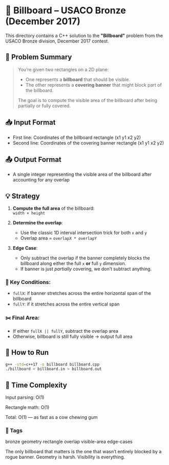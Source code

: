 # 🐄 Billboard – USACO Bronze (December 2017)

This directory contains a C++ solution to the **"Billboard"** problem from the USACO Bronze division, December 2017 contest.

## 📜 Problem Summary
> You’re given two rectangles on a 2D plane:
> - One represents a **billboard** that should be visible.
> - The other represents a **covering banner** that might block part of the billboard.
>  
> The goal is to compute the visible area of the billboard after being partially or fully covered.

## 📥 Input Format
- First line: Coordinates of the billboard rectangle (x1 y1 x2 y2)
- Second line: Coordinates of the covering banner rectangle (x1 y1 x2 y2)

## 📤 Output Format
- A single integer representing the visible area of the billboard after accounting for any overlap

## 💡 Strategy

1. **Compute the full area** of the billboard:  
   `width × height`

2. **Determine the overlap**:
   - Use the classic 1D interval intersection trick for both `x` and `y`
   - Overlap area = `overlapX * overlapY`

3. **Edge Case**:
   - Only subtract the overlap if the banner completely blocks the billboard along either the full `x` **or** full `y` dimension.
   - If banner is just *partially* covering, we don’t subtract anything.

### 🧠 Key Conditions:
- `fullX`: if banner stretches across the entire horizontal span of the billboard
- `fullY`: if it stretches across the entire vertical span

### ✂️ Final Area:
- If either `fullX || fullY`, subtract the overlap area
- Otherwise, billboard is still fully visible → output full area

## 🚀 How to Run
```sh
g++ -std=c++17 -o billboard billboard.cpp
./billboard < billboard.in > billboard.out
```
## 🧠 Time Complexity
Input parsing: O(1)

Rectangle math: O(1)

Total: O(1) — as fast as a cow chewing gum

### 🔖 Tags
bronze geometry rectangle overlap visible-area edge-cases

The only billboard that matters is the one that wasn’t entirely blocked by a rogue banner. Geometry is harsh. Visibility is everything.
